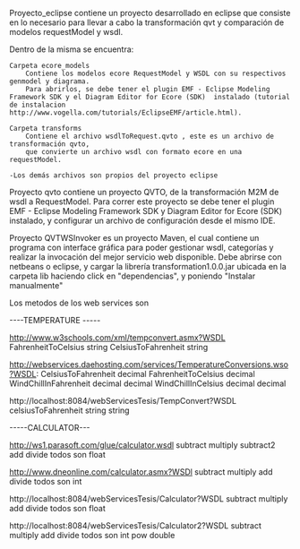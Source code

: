 Proyecto_eclipse contiene un proyecto desarrollado en eclipse que consiste en lo necesario para
llevar a cabo la transformación qvt y comparación de modelos requestModel y wsdl.

Dentro de la misma se encuentra:

	Carpeta ecore_models
		Contiene los modelos ecore RequestModel y WSDL con su respectivos genmodel y diagrama.
		Para abrirlos, se debe tener el plugin EMF - Eclipse Modeling Framework SDK y el Diagram Editor for Ecore (SDK)  instalado (tutorial de instalacion http://www.vogella.com/tutorials/EclipseEMF/article.html).
		
	Carpeta transforms
		Contiene el archivo wsdlToRequest.qvto , este es un archivo de transformación qvto,
		que convierte un archivo wsdl con formato ecore en una requestModel.
		
	-Los demás archivos son propios del proyecto eclipse

Proyecto qvto contiene un proyecto QVTO, de la transformación M2M de wsdl a RequestModel.
Para correr este proyecto se debe tener el plugin EMF - Eclipse Modeling Framework SDK y Diagram Editor for Ecore (SDK) instalado, y configurar un archivo de configuración
desde el mismo IDE.

Proyecto QVTWSInvoker es un proyecto Maven, el cual contiene un programa con interface gráfica
para poder gestionar wsdl, categorías y realizar la invocación del mejor servicio web disponible.
Debe abrirse con netbeans o eclipse, y cargar la librería transformation1.0.0.jar ubicada en la carpeta lib
haciendo click en "dependencias", y poniendo "Instalar manualmente"


Los metodos de los web services son

----TEMPERATURE -----

http://www.w3schools.com/xml/tempconvert.asmx?WSDL
FahrenheitToCelsius  string 
CelsiusToFahrenheit  string


http://webservices.daehosting.com/services/TemperatureConversions.wso?WSDL:
CelsiusToFahrenheit decimal
FahrenheitToCelsius decimal
WindChillInFahrenheit decimal decimal
WindChillInCelsius decimal decimal

http://localhost:8084/webServicesTesis/TempConvert?WSDL
celsiusToFahrenheit string string 

-----CALCULATOR---

http://ws1.parasoft.com/glue/calculator.wsdl
subtract multiply subtract2 add divide todos son float

http://www.dneonline.com/calculator.asmx?WSDl
subtract multiply  add divide todos son int

http://localhost:8084/webServicesTesis/Calculator?WSDL
subtract multiply  add divide todos son float

http://localhost:8084/webServicesTesis/Calculator2?WSDL
subtract multiply  add divide todos son int
pow double
